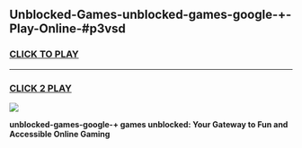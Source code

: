 
## Unblocked-Games-unblocked-games-google-+-Play-Online-#p3vsd
<h3>
<a href="https://premium.freeplayer.one?title=unblocked-games-google-+&ref=27F">CLICK TO PLAY</a></h3>
<hr>

<h3>
<a href="https://premium.freeplayer.one?title=unblocked-games-google-+&ref=27F">CLICK 2 PLAY</a>
  
</h3>

<a href="https://premium.freeplayer.one?title=unblocked-games-google-+&ref=27F"><img src="https://clearcache.store/games.png"></a>


**unblocked-games-google-+ games unblocked: Your Gateway to Fun and Accessible Online Gaming**
